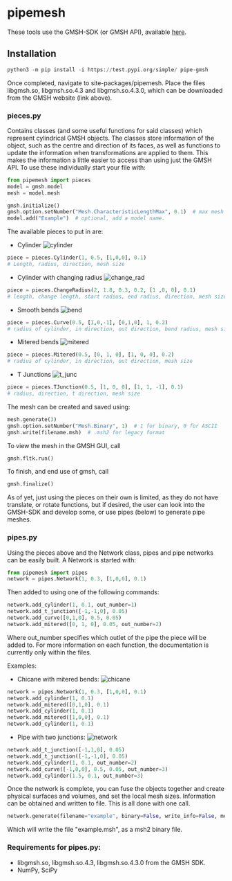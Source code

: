 # pipemesh
These tools use the GMSH-SDK (or GMSH API), available [here](http://gmsh.info/).

## Installation
```python
python3 -m pip install -i https://test.pypi.org/simple/ pipe-gmsh
```

Once completed, navigate to site-packages/pipemesh. Place the files libgmsh.so, libgmsh.so.4.3 and libgmsh.so.4.3.0, which can be downloaded from the GMSH website (link above).


### pieces.py
Contains classes (and some useful functions for said classes) which represent cylindrical GMSH objects. The classes store information of the object, such as the centre and direction of its faces, as well as functions to update the information when transformations are applied to them. This makes the information a little easier to access than using just the GMSH API. To use these individually start your file with:

```python
from pipemesh import pieces
model = gmsh.model
mesh = model.mesh

gmsh.initialize()
gmsh.option.setNumber("Mesh.CharacteristicLengthMax", 0.1)  # max mesh length
model.add("Example")  # optional, add a model name.
```
The available pieces to put in are:
* Cylinder
![cylinder](pipemesh/images/cylinder.png)
```python
piece = pieces.Cylinder(1, 0.5, [1,0,0], 0.1)
# Length, radius, direction, mesh size
```
* Cylinder with changing radius
![change_rad](pipemesh/images/change_radius.png)
```python
piece = pieces.ChangeRadius(2, 1.8, 0.3, 0.2, [1 ,0, 0], 0.1)
# length, change length, start radius, end radius, direction, mesh size
```
* Smooth bends
![bend](pipemesh/images/bend.png)
```python
piece = pieces.Curve(0.5, [1,0,-1], [0,1,0], 1, 0.2)
# radius of cylinder, in direction, out direction, bend radius, mesh size
```
* Mitered bends
![mitered](pipemesh/images/mitered.png)
```python
piece = pieces.Mitered(0.5, [0, 1, 0], [1, 0, 0], 0.2)
# radius of cylinder, in direction, out direction, mesh size
```
* T Junctions
![t_junc](pipemesh/images/t_junc.png)
```python
piece = pieces.TJunction(0.5, [1, 0, 0], [1, 1, -1], 0.1)
# radius, direction, t direction, mesh size
```

The mesh can be created and saved using:
```python
mesh.generate(3)
gmsh.option.setNumber("Mesh.Binary", 1)  # 1 for binary, 0 for ASCII
gmsh.write(filename.msh)  # .msh2 for legacy format
```

To view the mesh in the GMSH GUI, call
```python
gmsh.fltk.run()
```

To finish, and end use of gmsh, call
```python
gmsh.finalize()
```

As of yet, just using the pieces on their own is limited, as they do not have translate, or rotate functions, but if desired, the user can look into the GMSH-SDK and develop some, or use pipes (below) to generate pipe meshes.

### pipes.py
Using the pieces above and the Network class, pipes and pipe networks can be easily built. A Network is started with:
```python
from pipemesh import pipes
network = pipes.Network(1, 0.3, [1,0,0], 0.1)
```
Then added to using one of the following commands:
```python
network.add_cylinder(1, 0.1, out_number=1)
network.add_t_junction([-1,-1,0], 0.05)
network.add_curve([0,1,0], 0.5, 0.05)
network.add_mitered([0, 1, 0], 0.05, out_number=2)
```
Where out_number specifies which outlet of the pipe the piece will be added to. For more information on each function, the documentation is currently only within the files.

Examples:
* Chicane with mitered bends:
![chicane](pipemesh/images/network2.png)
```python
network = pipes.Network(1, 0.3, [1,0,0], 0.1)
network.add_cylinder(1, 0.1)
network.add_mitered([0,1,0], 0.1)
network.add_cylinder(1, 0.1)
network.add_mitered([1,0,0], 0.1)
network.add_cylinder(1, 0.1)
```
* Pipe with two junctions:
![network](pipemesh/images/network.png)
```python
network.add_t_junction([-1,1,0], 0.05)
network.add_t_junction([-1,-1,0], 0.05)
network.add_cylinder(1, 0.1, out_number=2)
network.add_curve([-1,0,0], 0.5, 0.05, out_number=3)
network.add_cylinder(1.5, 0.1, out_number=3)
```

Once the network is complete, you can fuse the objects together and create physical surfaces and volumes, and set the local mesh sizes. Information can be obtained and written to file. This is all done with one call.
```python
network.generate(filename="example", binary=False, write_info=False, mesh_format="msh2", write_xml=False run_gui=False)
```
Which will write the file "example.msh", as a msh2 binary file.


### Requirements for pipes.py:
- libgmsh.so, libgmsh.so.4.3, libgmsh.so.4.3.0 from the GMSH SDK.
- NumPy, SciPy
